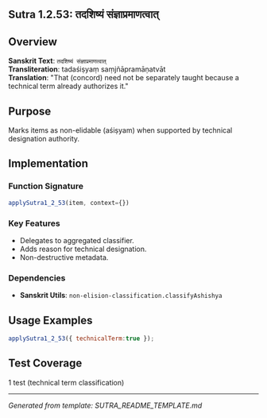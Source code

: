 ## Sutra 1.2.53: तदशिष्यं संज्ञाप्रमाणत्वात्

## Overview
**Sanskrit Text**: `तदशिष्यं संज्ञाप्रमाणत्वात्`  
**Transliteration**: tadaśiṣyaṃ saṃjñāpramāṇatvāt  
**Translation**: "That (concord) need not be separately taught because a technical term already authorizes it."

## Purpose
Marks items as non-elidable (aśiṣyam) when supported by technical designation authority.

## Implementation
### Function Signature
```javascript
applySutra1_2_53(item, context={})
```
### Key Features
- Delegates to aggregated classifier.
- Adds reason for technical designation.
- Non-destructive metadata.
### Dependencies
- **Sanskrit Utils**: `non-elision-classification.classifyAshishya`

## Usage Examples
```javascript
applySutra1_2_53({ technicalTerm:true });
```
## Test Coverage
1 test (technical term classification)

---
*Generated from template: SUTRA_README_TEMPLATE.md*
